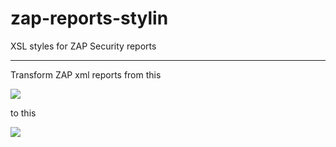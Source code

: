 zap-reports-stylin
==================

XSL styles for ZAP Security reports

---

Transform ZAP xml reports from this

![](https://dl.dropboxusercontent.com/spa/vgkinc546lpphsd/qrzvklsq.png)

to this

![](https://dl.dropboxusercontent.com/spa/vgkinc546lpphsd/f9ufmdsy.png)
